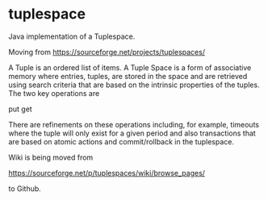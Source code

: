 # tuplespace
Java implementation of a Tuplespace.

Moving from 
https://sourceforge.net/projects/tuplespaces/


A Tuple is an ordered list of items. A Tuple Space is a form of associative memory where entries, tuples, are stored in the space and are retrieved using search criteria that are based on the intrinsic properties of the tuples. The two key operations are 

put
get

There are refinements on these operations including, for example, timeouts where the tuple will only exist for a given period and also transactions that are based on atomic actions and commit/rollback in the tuplespace.

Wiki is being moved from 

https://sourceforge.net/p/tuplespaces/wiki/browse_pages/

to Github.
